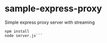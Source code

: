 # sample-express-proxy
Simple express proxy server with streaming

```npm install webpack -g
npm install
node server.js```
